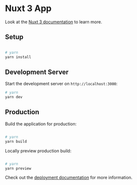 # Nuxt 3 App

Look at the [Nuxt 3 documentation](https://nuxt.com/docs/getting-started/introduction) to learn more.

## Setup

```bash

# yarn
yarn install

```

## Development Server

Start the development server on `http://localhost:3000`:

```bash
# yarn
yarn dev
```

## Production

Build the application for production:

```bash

# yarn
yarn build

```

Locally preview production build:

```bash

# yarn
yarn preview

```

Check out the [deployment documentation](https://nuxt.com/docs/getting-started/deployment) for more information.
